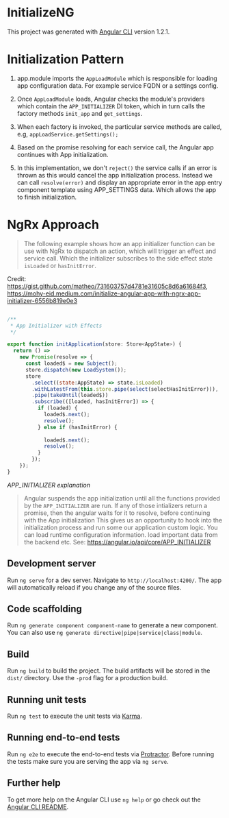 # InitializeNG

This project was generated with [Angular CLI](https://github.com/angular/angular-cli) version 1.2.1.

# Initialization Pattern

1. app.module imports the `AppLoadModule` which is responsible for loading app configuration data. For example service FQDN or a settings config.

2. Once `AppLoadModule` loads, Angular checks the module's providers which contain the `APP_INITIALIZER` DI token, which in turn calls the factory methods `init_app` and `get_settings`.

3. When each factory is invoked, the particular service methods are called, e.g, `appLoadService.getSettings();`

4. Based on the promise resolving for each service call, the Angular app continues with App initialization.

5. In this implementation, we don't `reject()` the service calls if an error is thrown as this would cancel the app initialization process. Instead we can call `resolve(error)` and display an appropriate error in the app entry component template using APP_SETTINGS data. Which allows the app to finish initialization.

# NgRx Approach

> The following example shows how an app initializer function can be use with NgRx to dispatch an action, which will trigger an effect and service call. Which the initializer subscribes to the side effect state `isLoaded` or `hasInitError`.

Credit: https://gist.github.com/matheo/731603757d4781e31605c8d6a61684f3, https://mohy-eid.medium.com/initialize-angular-app-with-ngrx-app-initializer-6556b819e0e3

```JavaScript

/**
 * App Initializer with Effects
 */

export function initApplication(store: Store<AppState>) {
  return () =>
    new Promise(resolve => {
      const loaded$ = new Subject();
      store.dispatch(new LoadSystem());
      store
        .select((state:AppState) => state.isLoaded)
        .withLatestFrom(this.store.pipe(select(selectHasInitError))),
        .pipe(takeUntil(loaded$))
        .subscribe(([loaded, hasInitError]) => {
          if (loaded) {
            loaded$.next();
            resolve();
          } else if (hasInitError) {
              
            loaded$.next();
            resolve();
          }
        });
    });
}

```

_APP_INITIALIZER explanation_

> Angular suspends the app initialization until all the functions provided by the `APP_INITIALIZER` are run. If any of those intializers return a promise, then the angular waits for it to resolve, before continuing with the App initialization
> This gives us an opportunity to hook into the initialization process and run some our application custom logic. You can load runtime configuration information. load important data from the backend etc. See: https://angular.io/api/core/APP_INITIALIZER

## Development server

Run `ng serve` for a dev server. Navigate to `http://localhost:4200/`. The app will automatically reload if you change any of the source files.

## Code scaffolding

Run `ng generate component component-name` to generate a new component. You can also use `ng generate directive|pipe|service|class|module`.

## Build

Run `ng build` to build the project. The build artifacts will be stored in the `dist/` directory. Use the `-prod` flag for a production build.

## Running unit tests

Run `ng test` to execute the unit tests via [Karma](https://karma-runner.github.io).

## Running end-to-end tests

Run `ng e2e` to execute the end-to-end tests via [Protractor](http://www.protractortest.org/).
Before running the tests make sure you are serving the app via `ng serve`.

## Further help

To get more help on the Angular CLI use `ng help` or go check out the [Angular CLI README](https://github.com/angular/angular-cli/blob/master/README.md).
